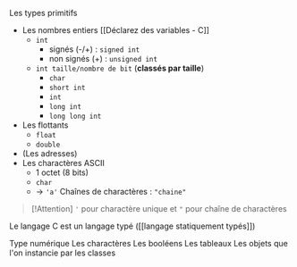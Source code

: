 Les types primitifs
- Les nombres entiers [[Déclarez des variables - C]]
	- `int`
		- signés (-/+) : `signed int`
		- non signés (+) : `unsigned int`
	- `int taille/nombre de bit` (**classés par taille**)
		- `char`
		- `short int`
		- `int`
		- `long int`
		- `long long int`
- Les flottants
	- `float`
	- `double`
- (Les adresses)
- Les charactères ASCII
	- 1 octet (8 bits)
	- `char`
	- → `'a'`
Chaînes de charactères : `"chaine"`
>[!Attention]
>`'` pour charactère unique et `"` pour chaîne de charactères

Le langage C est un langage typé ([[langage statiquement typés]])

Type numérique
Les charactères
Les booléens
Les tableaux
Les objets que l'on instancie par les classes